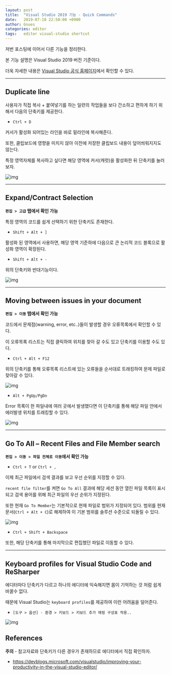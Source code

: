 ```yaml
---
layout: post
title:  "Visual Studio 2019 기능 - Quick Commands"
date:   2019-07-18 22:50:00 +0900
author: Gnues
categories: editor
tags:	editor visual-studio shortcut
---
```


저번 포스팅에 이어서 다른 기능을 정리한다.

본 기능 설명은 Visual Studio 2019 버전 기준이다.

더욱 자세한 내용은 [Visual Studio 공식 홈페이지](https://docs.microsoft.com/ko-kr/visualstudio/ide/?view=vs-2019)에서 확인할 수 있다.

***

## Duplicate line

사용자가 직접 복사 + 붙여넣기를 하는 일련의 작업들을 보다 간소하고 편하게 하기 위해서 다음의 단축키를 제공한다.

- `Ctrl + D`

커서가 활성화 되어있는 라인을 바로 밑라인에 복사해준다.

또한, 클립보드에 영향을 미치지 않아 이전에 저장한 클립보드 내용이 덮어씌워지지도 않는다.

특정 영역자체를 복사하고 싶다면 해당 영역에 커서(캐럿)을 활성화한 뒤 단축키를 눌러보자.

![img]({{"/assets/visualStudio/ctrlD.gif"}})

***

## Expand/Contract Selection

**`편집 > 고급` 탭에서 확인 가능**

특정 영역의 코드를 쉽게 선택하기 위한 단축키도 존재한다.

- `Shift + Alt + ]`

활성화 된 영역에서 사용하면, 해당 영역 기준하에 다음으로 큰 논리적 코드 블록으로 활성화 영역이 확장된다.

- `Shift + Alt + -`

위의 단축키와 반대기능이다.

![img]({{"/assets/visualStudio/ExpandContract.gif"}})

***

## Moving between issues in your document

**`편집 > 이동` 탭에서 확인 가능**

코드에서 문제점(warning, error, etc..)들이 발생할 경우 오류목록에서 확인할 수 있다.

이 오류목록 리스트는 직접 클릭하여 위치를 찾아 갈 수도 있고 단축키를 이용할 수도 있다.

- `Ctrl + Alt + F12`

위의 단축키를 통해 오류목록 리스트에 있는 오류들을 순서대로 트래킹하여 문제 파일로 찾아갈 수 있다.

![img]({{"/assets/visualStudio/ctrlShiftF12.gif"}})

- `Alt + PgUp/PgDn`

Error 목록이 한 파일내에 여러 곳에서 발생했다면 이 단축키를 통해 해당 파일 안에서 에러발생 위치를 트래킹할 수 있다.

![img]({{"/assets/visualStudio/altPgUpDn.gif"}})

***

## Go To All – Recent Files and File Member search

**`편집 > 이동 > 파일 전체로 이동`에서 확인 가능**

- `Ctrl + T` or `Ctrl + ,`

이제 최근 파일에서 검색 결과를 보고 우선 순위를 지정할 수 있다.

`recent file filter`를 켜면 `Go To All` 결과에 해당 세션 동안 열린 파일 목록이 표시되고 검색 용어를 위해 최근 파일의 우선 순위가 지정된다.

또한 현재 `Go To Member`는 기본적으로 현재 파일로 범위가 지정되어 있다. 범위를 현재 문서(`Ctrl + Alt + C`)로 해제하여 이 기본 범위를 솔루션 수준으로 되돌릴 수 있다.

![img]({{"/assets/visualStudio/goToAll.gif"}})

- `Ctrl + Shift + Backspace`

또한, 해당 단축키를 통해 마지막으로 편집했던 파일로 이동할 수 있다.

***

## Keyboard profiles for Visual Studio Code and ReSharper

에디터마다 단축키가 다르고 하나의 에디터에 익숙해지면 몸이 기억하는 것 처럼 쉽게 바꿀수 없다.

때문에 Visual Studio는 `keyboard profiles`를 제공하여 이런 어려움을 덜어준다.

- `[도구 > 옵션] - 환경 > 키보드 > 키보드 추가 매핑 구성표 적용..`

![img]({{"/assets/visualStudio/Keyboard-profiles-for-Visual-Studio-Code-and-ReSharper.png"}})

## References

**주의** - 참고자료와 단축키가 다른 경우가 존재하므로 에디터에서 직접 확인하자.

- <https://devblogs.microsoft.com/visualstudio/improving-your-productivity-in-the-visual-studio-editor/>
